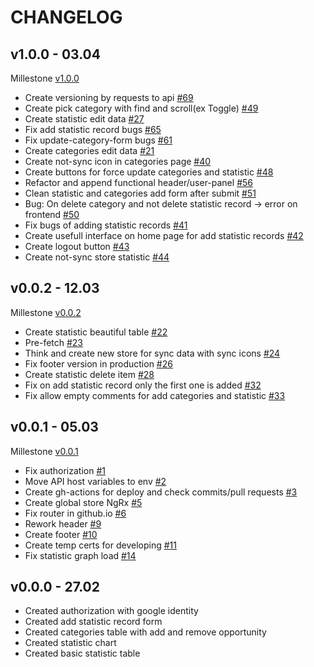# CHANGELOG

## v1.0.0 - 03.04

Millestone [v1.0.0](https://github.com/ltlaitoff/counter-frontend/milestone/3)

- Create versioning by requests to api [#69](https://github.com/ltlaitoff/counter-frontend/issues/69)
- Create pick category with find and scroll(ex Toggle) [#49](https://github.com/ltlaitoff/counter-frontend/issues/49)
- Create statistic edit data [#27](https://github.com/ltlaitoff/counter-frontend/issues/27)
- Fix add statistic record bugs [#65](https://github.com/ltlaitoff/counter-frontend/issues/65)
- Fix update-category-form bugs [#61](https://github.com/ltlaitoff/counter-frontend/issues/61)
- Create categories edit data [#21](https://github.com/ltlaitoff/counter-frontend/issues/21)
- Create not-sync icon in categories page [#40](https://github.com/ltlaitoff/counter-frontend/issues/40)
- Create buttons for force update categories and statistic [#48](https://github.com/ltlaitoff/counter-frontend/issues/48)
- Refactor and append functional header/user-panel [#56](https://github.com/ltlaitoff/counter-frontend/issues/56)
- Clean statistic and categories add form after submit [#51](https://github.com/ltlaitoff/counter-frontend/issues/51)
- Bug: On delete category and not delete statistic record -> error on frontend [#50](https://github.com/ltlaitoff/counter-frontend/issues/50)
- Fix bugs of adding statistic records [#41](https://github.com/ltlaitoff/counter-frontend/issues/41)
- Create usefull interface on home page for add statistic records [#42](https://github.com/ltlaitoff/counter-frontend/issues/42)
- Create logout button [#43](https://github.com/ltlaitoff/counter-frontend/issues/43)
- Create not-sync store statistic [#44](https://github.com/ltlaitoff/counter-frontend/issues/44)

## v0.0.2 - 12.03

Millestone [v0.0.2](https://github.com/ltlaitoff/counter-frontend/milestone/2)

- Create statistic beautiful table [#22](https://github.com/ltlaitoff/counter-frontend/issues/22)
- Pre-fetch [#23](https://github.com/ltlaitoff/counter-frontend/issues/23)
- Think and create new store for sync data with sync icons [#24](https://github.com/ltlaitoff/counter-frontend/issues/24)
- Fix footer version in production [#26](https://github.com/ltlaitoff/counter-frontend/issues/26)
- Create statistic delete item [#28](https://github.com/ltlaitoff/counter-frontend/issues/28)
- Fix on add statistic record only the first one is added [#32](https://github.com/ltlaitoff/counter-frontend/issues/32)
- Fix allow empty comments for add categories and statistic [#33](https://github.com/ltlaitoff/counter-frontend/issues/33)

## v0.0.1 - 05.03

Millestone [v0.0.1](https://github.com/ltlaitoff/counter-frontend/milestone/1)

- Fix authorization [#1](https://github.com/ltlaitoff/counter-frontend/issues/1)
- Move API host variables to env [#2](https://github.com/ltlaitoff/counter-frontend/issues/2)
- Create gh-actions for deploy and check commits/pull requests [#3](https://github.com/ltlaitoff/counter-frontend/issues/3)
- Create global store NgRx [#5](https://github.com/ltlaitoff/counter-frontend/issues/5)
- Fix router in github.io [#6](https://github.com/ltlaitoff/counter-frontend/issues/6)
- Rework header [#9](https://github.com/ltlaitoff/counter-frontend/issues/9)
- Create footer [#10](https://github.com/ltlaitoff/counter-frontend/issues/10)
- Create temp certs for developing [#11](https://github.com/ltlaitoff/counter-frontend/issues/11)
- Fix statistic graph load [#14](https://github.com/ltlaitoff/counter-frontend/issues/14)

## v0.0.0 - 27.02

- Created authorization with google identity
- Created add statistic record form
- Created categories table with add and remove opportunity
- Created statistic chart
- Created basic statistic table
